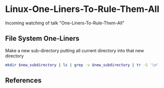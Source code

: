 # Linux-One-Liners-To-Rule-Them-All

Incoming watching of talk "One-Liners-To-Rule-Them-All"

## File System One-Liners

Make a new sub-directory putting all current directory into that new directory 
```bash
mkdir $new_subdirectory | ls | grep -v $new_subdirectory | tr -S '\n' ' ' | xargs -I@ bash -c 'mv @ $new_subdirectory/'
```


## References